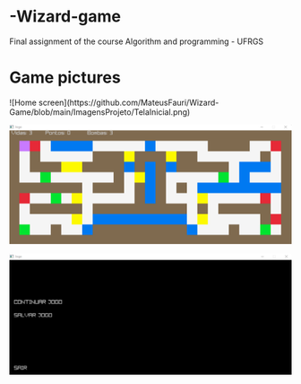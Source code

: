 # -Wizard-game
Final assignment of the course Algorithm and programming - UFRGS

<h1> Game pictures </h1>

<div>
  ![Home screen](https://github.com/MateusFauri/Wizard-Game/blob/main/ImagensProjeto/TelaInicial.png)


  ![Game](https://github.com/MateusFauri/Wizard-Game/blob/main/ImagensProjeto/TelaJogo.png)


  ![Pause screen](https://github.com/MateusFauri/Wizard-Game/blob/main/ImagensProjeto/telaPause.png)
</div>
